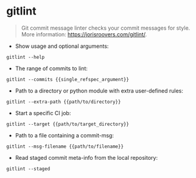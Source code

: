 # gitlint

> Git commit message linter checks your commit messages for style.
> More information: <https://jorisroovers.com/gitlint/>.

- Show usage and optional arguments:

`gitlint --help`

- The range of commits to lint:

`gitlint --commits {{single_refspec_argument}}`

- Path to a directory or python module with extra user-defined rules:

`gitlint --extra-path {{path/to/directory}}`

- Start a specific CI job:

`gitlint --target {{path/to/target_directory}}`

- Path to a file containing a commit-msg:

`gitlint --msg-filename {{path/to/filename}}`

- Read staged commit meta-info from the local repository:

`gitlint --staged`
